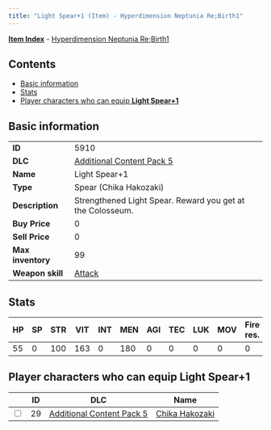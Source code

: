 ```yaml
---
title: "Light Spear+1 (Item) - Hyperdimension Neptunia Re;Birth1"
---
```


[**Item Index**](/neptunia/rb1/item/index.html) - [Hyperdimension Neptunia Re;Birth1](/neptunia/rb1)

## Contents

- [Basic information](#basic-information)
- [Stats](#stats)
- [Player characters who can equip **Light Spear+1**](#player-characters-who-can-equip-light-spear-1)

## Basic information

|   |   |
| -- | -- |
| **ID** | 5910 |
| **DLC** | [Additional Content Pack 5](/neptunia/rb1/dlc/14-pack5.html) |
| **Name** | Light Spear+1 |
| **Type** | Spear (Chika Hakozaki) |
| **Description** | Strengthened Light Spear. Reward you get at the Colosseum. |
| **Buy Price** | 0 |
| **Sell Price** | 0 |
| **Max inventory** | 99 |
| **Weapon skill** | [Attack](/neptunia/rb1/skill/14-3601-attack.html) |

## Stats

| HP | SP | STR | VIT | INT | MEN | AGI | TEC | LUK | MOV | Fire res. | Ice res. | Wind res. | Lightning res. |
| -- | -- | --- | --- | --- | --- | --- | --- | --- | --- | --------- | -------- | --------- | -------------- |
| 55 | 0 | 100 | 163 | 0 | 180 | 0 | 0 | 0 | 0 | 0 | 0 | 0 | 0 |

## Player characters who can equip **Light Spear+1**

|    | ID | DLC | Name |
| -- | -- | --- | ---- |
| <input type="checkbox" id="rb1-player-14-29" class="trackbox" /> | 29 | [Additional Content Pack 5](/neptunia/rb1/dlc/14-pack5.html) | [Chika Hakozaki](/neptunia/rb1/player/14-29-chika-hakozaki.html) |